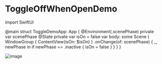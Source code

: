 # ToggleOffWhenOpenDemo

import SwiftUI

@main
struct ToggleDemoApp: App {
    @Environment(\.scenePhase) private var scenePhase
    @State private var isOn = false
    var body: some Scene {
        WindowGroup {
            ContentView(isOn: $isOn)
        }
        .onChange(of: scenePhase) { _, newPhase in
            if newPhase == .inactive {
                isOn = false
            }
        }
    }
}


![image](https://github.com/chanoktrue/ToggleOffWhenOpenDemo/assets/3993516/81f854ec-d5cd-49e8-8ee0-335cd6725d87)
